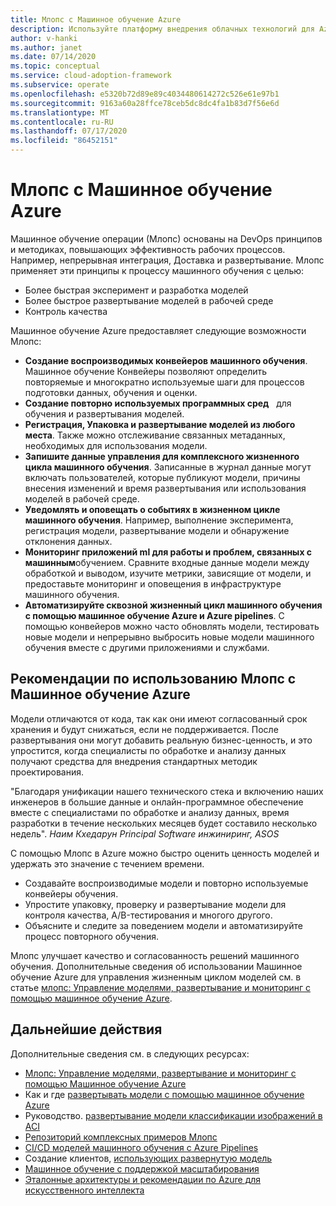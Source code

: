 ```yaml
---
title: Млопс с Машинное обучение Azure
description: Используйте платформу внедрения облачных технологий для Azure, чтобы понять, какие переходы необходимо внести, чтобы обеспечить оперативное управление в облаке.
author: v-hanki
ms.author: janet
ms.date: 07/14/2020
ms.topic: conceptual
ms.service: cloud-adoption-framework
ms.subservice: operate
ms.openlocfilehash: e5320b72d89e89c4034480614272c526e61e97b1
ms.sourcegitcommit: 9163a60a28ffce78ceb5dc8dc4fa1b83d7f56e6d
ms.translationtype: MT
ms.contentlocale: ru-RU
ms.lasthandoff: 07/17/2020
ms.locfileid: "86452151"
---
```

# <a name="mlops-with-azure-machine-learning"></a>Млопс с Машинное обучение Azure

Машинное обучение операции (Млопс) основаны на DevOps принципов и методиках, повышающих эффективность рабочих процессов. Например, непрерывная интеграция, Доставка и развертывание. Млопс применяет эти принципы к процессу машинного обучения с целью:

- Более быстрая эксперимент и разработка моделей
- Более быстрое развертывание моделей в рабочей среде
- Контроль качества

Машинное обучение Azure предоставляет следующие возможности Млопс:

- **Создание воспроизводимых конвейеров машинного обучения**. Машинное обучение Конвейеры позволяют определить повторяемые и многократно используемые шаги для процессов подготовки данных, обучения и оценки.
- **Создание повторно используемых программных сред**   для обучения и развертывания моделей.
- **Регистрация, Упаковка и развертывание моделей из любого места**. Также можно отслеживание связанных метаданных, необходимых для использования модели.
- **Запишите данные управления для комплексного жизненного цикла машинного обучения**. Записанные в журнал данные могут включать пользователей, которые публикуют модели, причины внесения изменений и время развертывания или использования моделей в рабочей среде.
- **Уведомлять и оповещать о событиях в жизненном цикле машинного обучения**. Например, выполнение эксперимента, регистрация модели, развертывание модели и обнаружение отклонения данных.
- **Мониторинг приложений ml для работы и проблем, связанных с машинным**обучением. Сравните входные данные модели между обработкой и выводом, изучите метрики, зависящие от модели, и предоставьте мониторинг и оповещения в инфраструктуре машинного обучения.
- **Автоматизируйте сквозной жизненный цикл машинного обучения с помощью машинное обучение Azure и Azure pipelines**. С помощью конвейеров можно часто обновлять модели, тестировать новые модели и непрерывно выбросить новые модели машинного обучения вместе с другими приложениями и службами.

## <a name="best-practices-for-mlops-with-azure-machine-learning"></a>Рекомендации по использованию Млопс с Машинное обучение Azure

Модели отличаются от кода, так как они имеют согласованный срок хранения и будут снижаться, если не поддерживается. После развертывания они могут добавить реальную бизнес-ценность, и это упростится, когда специалисты по обработке и анализу данных получают средства для внедрения стандартных методик проектирования.

"Благодаря унификации нашего технического стека и включению наших инженеров в большие данные и онлайн-программное обеспечение вместе с специалистами по обработке и анализу данных, время разработки в течение нескольких месяцев будет составило несколько недель". *Наим Кхедарун Principal Software инжиниринг, ASOS*

С помощью Млопс в Azure можно быстро оценить ценность моделей и удержать это значение с течением времени.

- Создавайте воспроизводимые модели и повторно используемые конвейеры обучения.
- Упростите упаковку, проверку и развертывание модели для контроля качества, A/B-тестирования и многого другого.
- Объясните и следите за поведением модели и автоматизируйте процесс повторного обучения.

Млопс улучшает качество и согласованность решений машинного обучения. Дополнительные сведения об использовании Машинное обучение Azure для управления жизненным циклом моделей см. в статье [млопс: Управление моделями, развертывание и мониторинг с помощью машинное обучение Azure](https://docs.microsoft.com/azure/machine-learning/concept-model-management-and-deployment).

## <a name="next-steps"></a>Дальнейшие действия

Дополнительные сведения см. в следующих ресурсах:

- [Млопс: Управление моделями, развертывание и мониторинг с помощью Машинное обучение Azure](https://docs.microsoft.com/azure/machine-learning/concept-model-management-and-deployment)
- Как и где [развертывать модели с помощью машинное обучение Azure](https://docs.microsoft.com/azure/machine-learning/how-to-deploy-and-where)
- Руководство. [развертывание модели классификации изображений в ACI](https://docs.microsoft.com/azure/machine-learning/tutorial-deploy-models-with-aml)
- [Репозиторий комплексных примеров Млопс](https://github.com/microsoft/MLOps)
- [CI/CD моделей машинного обучения с Azure Pipelines](https://docs.microsoft.com/azure/devops/pipelines/targets/azure-machine-learning?view=azure-devops&tabs=yaml)
- Создание клиентов, [использующих развернутую модель](https://docs.microsoft.com/azure/machine-learning/how-to-consume-web-service)
- [Машинное обучение с поддержкой масштабирования](https://docs.microsoft.com/azure/architecture/data-guide/big-data/machine-learning-at-scale)
- [Эталонные архитектуры и рекомендации по Azure для искусственного интеллекта](https://github.com/microsoft/AI)
